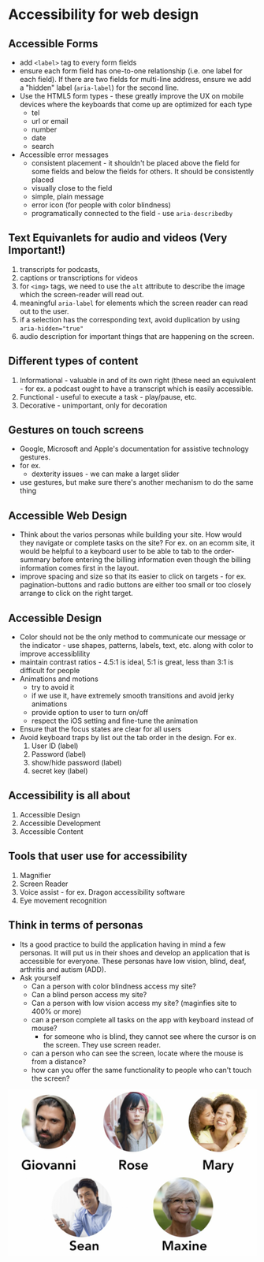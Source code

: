 # Accessibility for web design

## Accessible Forms
- add `<label>` tag to every form fields
- ensure each form field has one-to-one relationship (i.e. one label for each field).  If there are two fields for multi-line address, ensure we add a "hidden" label (`aria-label`) for the second line.
- Use the HTML5 form types - these greatly improve the UX on mobile devices where the keyboards that come up are optimized for each type
    - tel
    - url or email
    - number
    - date
    - search
- Accessible error messages 
    - consistent placement - it shouldn't be placed above the field for some fields and below the fields for others.  It should be consistently placed
    - visually close to the field 
    - simple, plain message
    - error icon (for people with color blindness)
    - programatically connected to the field - use `aria-describedby`


## Text Equivanlets for audio and videos (Very Important!)
1. transcripts for podcasts,
1. captions or transcriptions for videos
1. for `<img>` tags, we need to use the `alt` attribute to describe the image which the screen-reader will read out.
1. meaningful `aria-label` for elements which the screen reader can read out to the user.
1. if a selection has the corresponding text, avoid duplication by using `aria-hidden="true"` 
1. audio description for important things that are happening on the screen.

## Different types of content
1. Informational - valuable in and of its own right (these need an equivalent - for ex. a podcast ought to have a transcript which is easily accessible.
1. Functional - useful to execute a task - play/pause, etc.
1. Decorative - unimportant, only for decoration

## Gestures on touch screens
- Google, Microsoft and Apple's documentation for assistive technology gestures.
- for ex.
    - dexterity issues - we can make a larget slider
- use gestures, but make sure there's another mechanism to do the same thing

## Accessible Web Design
- Think about the varios personas while building your site.  How would they navigate or complete tasks on the site?  For ex. on an ecomm site, it would be helpful to a keyboard user to be able to tab to the order-summary before entering the billing information even though the billing information comes first in the layout.
- improve spacing and size so that its easier to click on targets - for ex. pagination-buttons and radio buttons are either too small or too closely arrange to click on the right target.

## Accessible Design
- Color should not be the only method to communicate our message or the indicator - use shapes, patterns, labels, text, etc. along with color to improve accessiblility
- maintain contrast ratios - 4.5:1 is ideal, 5:1 is great, less than 3:1 is difficult for people
- Animations and motions 
    - try to avoid it
    - if we use it, have extremely smooth transitions and avoid jerky animations
    - provide option to user to turn on/off
    - respect the iOS setting and fine-tune the animation
- Ensure that the focus states are clear for all users
- Avoid keyboard traps by list out the tab order in the design.  For ex.
    1. User ID (label)
    1. Password (label)
    1. show/hide password (label)
    1. secret key (label)

## Accessibility is all about
1. Accessible Design
1. Accessible Development
1. Accessible Content

## Tools that user use for accessibility 
1. Magnifier
1. Screen Reader
1. Voice assist - for ex. Dragon accessibility software 
1. Eye movement recognition

## Think in terms of personas
- Its a good practice to build the application having in mind a few personas. It will put us in their shoes and develop an application that is accessible for everyone.  These personas have low vision, blind, deaf, arthritis and autism (ADD).
- Ask yourself
    - Can a person with color blindness access my site?
    - Can a blind person access my site?
    - Can a person with low vision access my site? (maginfies site to 400% or more)
    - can a person complete all tasks on the app with keyboard instead of mouse?
        - for someone who is blind, they cannot see where the cursor is on the screen.  They use screen reader.
    - can a person who can see the screen, locate where the mouse is from a distance?
    - how can you offer the same functionality to people who can't touch the screen?

![alt text](personas.png)